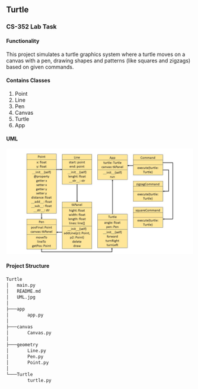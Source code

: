 ## Turtle
### CS-352 Lab Task

#### Functionality
This project simulates a turtle graphics system where a turtle moves on a canvas with a pen, drawing shapes and patterns (like squares and zigzags) based on given commands.

#### Contains Classes
1. Point  
2. Line  
3. Pen  
4. Canvas
5. Turtle
6. App

#### UML
![UML Diagram](UML.jpg)

#### Project Structure

```
Turtle
│   main.py
│   README.md
│   UML.jpg
│
├───app
│       app.py
│
├───canvas
│       Canvas.py
│
├───geometry
│       Line.py
│       Pen.py
│       Point.py
│
└───Turtle
        turtle.py
```
